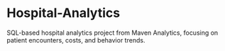 # Hospital-Analytics
SQL-based hospital analytics project from Maven Analytics, focusing on patient encounters, costs, and behavior trends.
